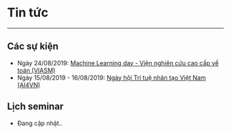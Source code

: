# Tin tức
---

## Các sự kiện
  * Ngày 24/08/2019: [Machine Learning day - Viện nghiên cứu cao cấp về toán (VIASM)](https://viasm.edu.vn/hdkh/machine-learning-day)
  * Ngày 15/08/2019 - 16/08/2019: [Ngày hội Trí tuệ nhân tạo Việt Nam (AI4VN)](https://ai4vn.vnexpress.net)
  
## Lịch seminar  
  * Đang cập nhật..
